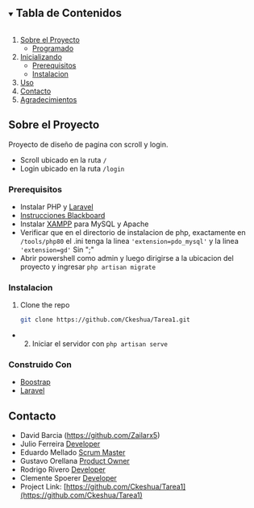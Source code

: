 <!--
*** Thanks for checking out the Best-README-Template. If you have a suggestion
*** that would make this better, please fork the repo and create a pull request
*** or simply open an issue with the tag "enhancement".
*** Thanks again! Now go create something AMAZING! :D
***
***
***
*** To avoid retyping too much info. Do a search and replace for the following:
*** github_username, repo_name, twitter_handle, email, project_title, project_description
-->



<!-- PROJECT SHIELDS -->
<!--
*** I'm using markdown "reference style" links for readability.
*** Reference links are enclosed in brackets [ ] instead of parentheses ( ).
*** See the bottom of this document for the declaration of the reference variables
*** for contributors-url, forks-url, etc. This is an optional, concise syntax you may use.
*** https://www.markdownguide.org/basic-syntax/#reference-style-links
-->



<!-- PROJECT LOGO -->



<!-- TABLE OF CONTENTS -->
<details open="open">
  <summary><h2 style="display: inline-block">Tabla de Contenidos</h2></summary>
  <ol>
    <li>
      <a href="#Sobre-el-Proyecto">Sobre el Proyecto</a>
      <ul>
        <li><a href="#Construido-Con">Programado</a></li>
      </ul>
    </li>
    <li>
      <a href="#getting-started">Inicializando</a>
      <ul>
        <li><a href="#prerequisitos">Prerequisitos</a></li>
        <li><a href="#Instalacion">Instalacion</a></li>
      </ul>
    </li>
    <li><a href="#usage">Uso</a></li>
    <li><a href="#contacto">Contacto</a></li>
    <li><a href="#acknowledgements">Agradecimientos</a></li>
  </ol>
</details>



<!-- ABOUT THE PROJECT -->
## Sobre el Proyecto
Proyecto de diseño de pagina con scroll y login.
* Scroll ubicado en la ruta ```/```
* Login ubicado en la ruta ```/login```

### Prerequisitos
* Instalar PHP y [Laravel](https://laravel.com/)
* [Instrucciones Blackboard](https://unab.blackboard.com/bbcswebdav/pid-4658137-dt-content-rid-28156232_1/courses/INS232.202110.6640.TR/Taller2%20Instalaci%C3%B3nLaravel.pdf)
* Instalar [XAMPP](https://www.apachefriends.org/es/index.html) para MySQL y Apache
* Verificar que en el directorio de instalacion de php, exactamente en ```/tools/php80``` el .ini tenga la linea ```'extension=pdo_mysql'``` y la linea ```'extension=gd'``` Sin ";"
* Abrir powershell como admin y luego dirigirse a la ubicacion del proyecto y ingresar ```php artisan migrate```
### Instalacion

1. Clone the repo
   ```sh
   git clone https://github.com/Ckeshua/Tarea1.git
   ```
* 2. Iniciar el servidor con ```php artisan serve```


### Construido Con

* [Boostrap](https://getbootstrap.com/)
* [Laravel](https://laravel.com/)




<!-- Contacto -->
## Contacto

* David Barcia (https://github.com/Zailarx5)
* Julio Ferreira [Developer](https://github.com/JulioFe)
* Eduardo Mellado	[Scrum Master](https://github.com/Ckeshua)
* Gustavo Orellana [Product Owner](https://github.com/Gaos700)
* Rodrigo Rivero [Developer](https://github.com/Riverozky)
* Clemente Spoerer [Developer](https://github.com/alomex21)
* Project Link: [https://github.com/Ckeshua/Tarea1](https://github.com/Ckeshua/Tarea1)







<!-- MARKDOWN LINKS & IMAGES -->
<!-- https://www.markdownguide.org/basic-syntax/#reference-style-links -->
[contributors-shield]: https://img.shields.io/github/contributors/Ckeshua/Tarea1.svg?style=for-the-badge
[contributors-url]: https://github.com/Ckeshua/Tarea1/graphs/contributors
[forks-shield]: https://img.shields.io/github/forks/Ckeshua/Tarea1.svg?style=for-the-badge
[forks-url]: https://github.com/Ckeshua/Tarea1/network/members
[stars-shield]: https://img.shields.io/github/stars/Ckeshua/Tarea1.svg?style=for-the-badge
[stars-url]: https://github.com/Ckeshua/Tarea1/stargazers
[issues-shield]: https://img.shields.io/github/issues/Ckeshua/Tarea1.svg?style=for-the-badge
[issues-url]: https://github.com/Ckeshua/Tarea1/issues
[license-shield]: https://img.shields.io/github/license/Ckeshua/Tarea1.svg?style=for-the-badge
[license-url]: https://github.com/Ckeshua/Tarea1/blob/master/LICENSE.txt
